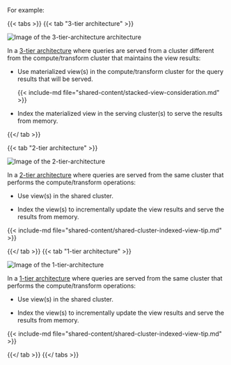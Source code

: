
For example:

{{< tabs >}}
{{< tab "3-tier architecture" >}}

![Image of the 3-tier-architecture
architecture](/images/3-tier-architecture.svg)

In a [3-tier
architecture](/manage/operational-guidelines/#three-tier-architecture)
where queries are served from a cluster different from the compute/transform
cluster that maintains the view results:

- Use materialized view(s) in the compute/transform cluster for the query
  results that will be served.

  {{< include-md file="shared-content/stacked-view-consideration.md" >}}

- Index the materialized view in the serving cluster(s) to serve the results
from memory.

{{</ tab >}}

{{< tab "2-tier architecture" >}}

![Image of the 2-tier-architecture](/images/2-tier-architecture.svg)

In a [2-tier
architecture](/manage/appendix-alternative-cluster-architectures/#two-tier-architecture)
where queries are served from the same cluster that performs the
compute/transform operations:

- Use view(s) in the shared cluster.

- Index the view(s) to incrementally update the view results and serve the
results from memory.

{{< include-md file="shared-content/shared-cluster-indexed-view-tip.md" >}}

{{</ tab >}}
{{< tab "1-tier architecture" >}}

![Image of the 1-tier-architecture](/images/1-tier-architecture.svg)

In a [1-tier
architecture](/manage/appendix-alternative-cluster-architectures/#one-tier-architecture)
where queries are served from the same cluster that performs the
compute/transform operations:

- Use view(s) in the shared cluster.

- Index the view(s) to incrementally update the view results and serve the
results from memory.

{{< include-md file="shared-content/shared-cluster-indexed-view-tip.md" >}}

{{</ tab >}}
{{</ tabs >}}
